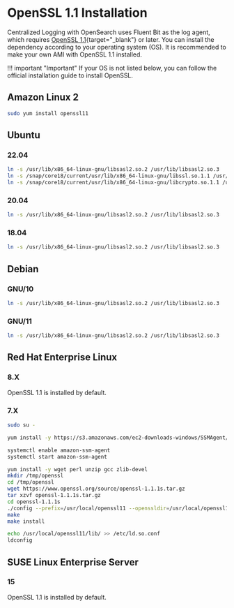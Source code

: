 # OpenSSL 1.1 Installation

Centralized Logging with OpenSearch uses Fluent Bit as the log agent, which requires [OpenSSL 1.1][open-ssl]{target="_blank"} or later. You can install the dependency according to your operating system (OS). It is recommended to make your own AMI with OpenSSL 1.1 installed.

!!! important "Important"
    If your OS is not listed below, you can follow the official installation guide to install OpenSSL.

## Amazon Linux 2

```bash
sudo yum install openssl11
```

## Ubuntu

### 22.04

```bash
ln -s /usr/lib/x86_64-linux-gnu/libsasl2.so.2 /usr/lib/libsasl2.so.3
ln -s /snap/core18/current/usr/lib/x86_64-linux-gnu/libssl.so.1.1 /usr/lib/libssl.so.1.1
ln -s /snap/core18/current/usr/lib/x86_64-linux-gnu/libcrypto.so.1.1 /usr/lib/libcrypto.so.1.1
```

### 20.04

```bash
ln -s /usr/lib/x86_64-linux-gnu/libsasl2.so.2 /usr/lib/libsasl2.so.3
```

### 18.04

```bash
ln -s /usr/lib/x86_64-linux-gnu/libsasl2.so.2 /usr/lib/libsasl2.so.3
```

## Debian

### GNU/10

```bash
ln -s /usr/lib/x86_64-linux-gnu/libsasl2.so.2 /usr/lib/libsasl2.so.3
```

### GNU/11

```bash
ln -s /usr/lib/x86_64-linux-gnu/libsasl2.so.2 /usr/lib/libsasl2.so.3
```

## Red Hat Enterprise Linux

### 8.X
OpenSSL 1.1 is installed by default.

### 7.X

```bash
sudo su -

yum install -y https://s3.amazonaws.com/ec2-downloads-windows/SSMAgent/latest/linux_amd64/amazon-ssm-agent.rpm

systemctl enable amazon-ssm-agent
systemctl start amazon-ssm-agent

yum install -y wget perl unzip gcc zlib-devel
mkdir /tmp/openssl
cd /tmp/openssl
wget https://www.openssl.org/source/openssl-1.1.1s.tar.gz
tar xzvf openssl-1.1.1s.tar.gz
cd openssl-1.1.1s
./config --prefix=/usr/local/openssl11 --openssldir=/usr/local/openssl11 shared zlib
make
make install

echo /usr/local/openssl11/lib/ >> /etc/ld.so.conf
ldconfig
```

## SUSE Linux Enterprise Server

### 15
OpenSSL 1.1 is installed by default.


[open-ssl]: https://www.openssl.org/source/